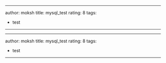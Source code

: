 
---
author: moksh
title: mysql_test
rating: 8
tags:
-  test
---

--- 
author: moksh
title: mysql_test
rating: 8
tags:
-  test
--- 


